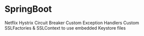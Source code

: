 # SpringBoot
Netflix Hystrix Circuit Breaker
Custom Exception Handlers
Custom SSLFactories & SSLContext to use embedded Keystore files
